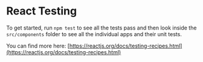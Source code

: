 # React Testing

To get started, run `npm test` to see all the tests pass and then look inside the `src/components` folder to see all the individual apps and their unit tests.

You can find more here: [https://reactjs.org/docs/testing-recipes.html](https://reactjs.org/docs/testing-recipes.html)
